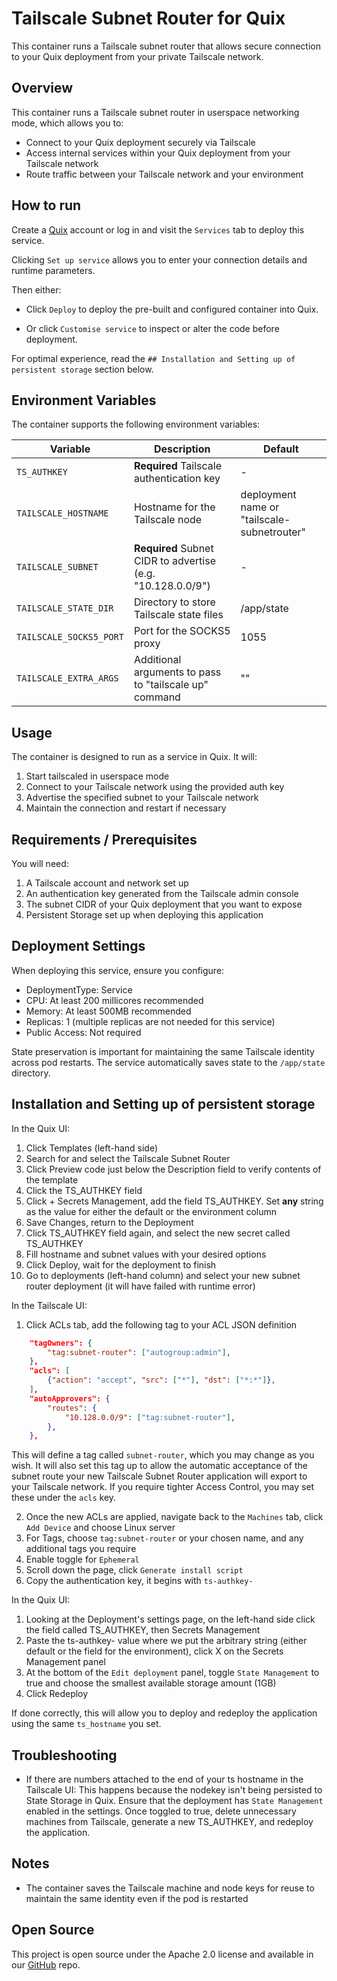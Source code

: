 # Tailscale Subnet Router for Quix

This container runs a Tailscale subnet router that allows secure connection to your Quix deployment from your private Tailscale network.

## Overview

This container runs a Tailscale subnet router in userspace networking mode, which allows you to:
- Connect to your Quix deployment securely via Tailscale
- Access internal services within your Quix deployment from your Tailscale network
- Route traffic between your Tailscale network and your environment

## How to run

Create a [Quix](https://portal.platform.quix.io/signup?xlink=github) account or log in and visit the `Services` tab to deploy this service.

Clicking `Set up service` allows you to enter your connection details and runtime parameters.

Then either: 
* Click `Deploy` to deploy the pre-built and configured container into Quix.

* Or click `Customise service` to inspect or alter the code before deployment.

For optimal experience, read the `## Installation and Setting up of persistent storage` section below.

## Environment Variables

The container supports the following environment variables:

| Variable | Description | Default |
|----------|-------------|---------|
| `TS_AUTHKEY` | **Required** Tailscale authentication key | - |
| `TAILSCALE_HOSTNAME` | Hostname for the Tailscale node | deployment name or "tailscale-subnetrouter" |
| `TAILSCALE_SUBNET` | **Required** Subnet CIDR to advertise (e.g. "10.128.0.0/9") | - |
| `TAILSCALE_STATE_DIR` | Directory to store Tailscale state files | /app/state |
| `TAILSCALE_SOCKS5_PORT` | Port for the SOCKS5 proxy | 1055 |
| `TAILSCALE_EXTRA_ARGS` | Additional arguments to pass to "tailscale up" command | "" |

## Usage

The container is designed to run as a service in Quix. It will:

1. Start tailscaled in userspace mode
2. Connect to your Tailscale network using the provided auth key
3. Advertise the specified subnet to your Tailscale network
4. Maintain the connection and restart if necessary

## Requirements / Prerequisites

You will need:
1. A Tailscale account and network set up
2. An authentication key generated from the Tailscale admin console
3. The subnet CIDR of your Quix deployment that you want to expose
4. Persistent Storage set up when deploying this application

## Deployment Settings

When deploying this service, ensure you configure:
- DeploymentType: Service
- CPU: At least 200 millicores recommended
- Memory: At least 500MB recommended
- Replicas: 1 (multiple replicas are not needed for this service)
- Public Access: Not required

State preservation is important for maintaining the same Tailscale identity across pod restarts. The service automatically saves state to the `/app/state` directory.

## Installation and Setting up of persistent storage

In the Quix UI:
1. Click Templates (left-hand side)
2. Search for and select the Tailscale Subnet Router
3. Click Preview code just below the Description field to verify contents of the template
4. Click the TS_AUTHKEY field
5. Click + Secrets Management, add the field TS_AUTHKEY. Set **any** string as the value for either the default or the environment column
6. Save Changes, return to the Deployment
7. Click TS_AUTHKEY field again, and select the new secret called TS_AUTHKEY
8. Fill hostname and subnet values with your desired options
9. Click Deploy, wait for the deployment to finish
10. Go to deployments (left-hand column) and select your new subnet router deployment (it will have failed with runtime error)

In the Tailscale UI:
1. Click ACLs tab, add the following tag to your ACL JSON definition
```json
	"tagOwners": {
		"tag:subnet-router": ["autogroup:admin"],
	},
	"acls": [
		{"action": "accept", "src": ["*"], "dst": ["*:*"]},
	],
	"autoApprovers": {
		"routes": {
			"10.128.0.0/9": ["tag:subnet-router"],
		},
	},
```
This will define a tag called `subnet-router`, which you may change as you wish. It will also set this tag up to allow the automatic acceptance of the subnet route your new Tailscale Subnet Router application will export to your Tailscale network. If you require tighter Access Control, you may set these under the `acls` key.

2. Once the new ACLs are applied, navigate back to the `Machines` tab, click `Add Device` and choose Linux server
3. For Tags, choose `tag:subnet-router` or your chosen name, and any additional tags you require
4. Enable toggle for `Ephemeral`
5. Scroll down the page, click `Generate install script`
6. Copy the authentication key, it begins with `ts-authkey-`

In the Quix UI:
1. Looking at the Deployment's settings page, on the left-hand side click the field called TS_AUTHKEY, then Secrets Management
2. Paste the ts-authkey- value where we put the arbitrary string (either default or the field for the environment), click X on the Secrets Management panel
3. At the bottom of the `Edit deployment` panel, toggle `State Management` to true and choose the smallest available storage amount (1GB)
4. Click Redeploy

If done correctly, this will allow you to deploy and redeploy the application using the same `ts_hostname` you set.

## Troubleshooting

- If there are numbers attached to the end of your ts hostname in the Tailscale UI:
This happens because the nodekey isn't being persisted to State Storage in Quix. Ensure that the deployment has `State Management` enabled in the settings. Once toggled to true, delete unnecessary machines from Tailscale, generate a new TS_AUTHKEY, and redeploy the application.

## Notes

- The container saves the Tailscale machine and node keys for reuse to maintain the same identity even if the pod is restarted
## Open Source

This project is open source under the Apache 2.0 license and available in our [GitHub](https://github.com/quixio/quix-samples) repo.
